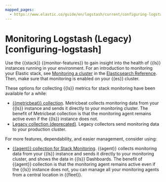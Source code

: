 ```yaml
---
mapped_pages:
  - https://www.elastic.co/guide/en/logstash/current/configuring-logstash.html
---
```


# Monitoring Logstash (Legacy) [configuring-logstash]

Use the {{stack}} {{monitor-features}} to gain insight into the health of {{ls}} instances running in your environment. For an introduction to monitoring your Elastic stack, see [Monitoring a cluster](docs-content://deploy-manage/monitor.md) in the [Elasticsearch Reference](docs-content://get-started/index.md). Then, make sure that monitoring is enabled on your {{es}} cluster.

These options for collecting {{ls}} metrics for stack monitoring have been available for a while:

* [{{metricbeat}} collection](/reference/monitoring-with-metricbeat.md). Metricbeat collects monitoring data from your {{ls}} instance and sends it directly to your monitoring cluster. The benefit of Metricbeat collection is that the monitoring agent remains active even if the {{ls}} instance does not.
* [Legacy collection (deprecated)](/reference/monitoring-internal-collection-legacy.md). Legacy collectors send monitoring data to your production cluster.

For more features, dependability, and easier management, consider using:

* [{{agent}} collection for Stack Monitoring](/reference/monitoring-with-elastic-agent.md). {{agent}} collects monitoring data from your {{ls}} instance and sends it directly to your monitoring cluster, and shows the data in {{ls}} Dashboards. The benefit of {{agent}} collection is that the monitoring agent remains active even if the {{ls}} instance does not, you can manage all your monitoring agents from a central location in {{fleet}}.






